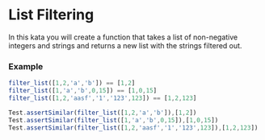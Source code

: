# List Filtering



In this kata you will create a function that takes a list of non-negative integers and strings and returns a new list with the strings filtered out.

### Example

```javascript
filter_list([1,2,'a','b']) == [1,2]
filter_list([1,'a','b',0,15]) == [1,0,15]
filter_list([1,2,'aasf','1','123',123]) == [1,2,123]
```



```javascript
Test.assertSimilar(filter_list([1,2,'a','b']),[1,2])
Test.assertSimilar(filter_list([1,'a','b',0,15]),[1,0,15])
Test.assertSimilar(filter_list([1,2,'aasf','1','123',123]),[1,2,123])
```

